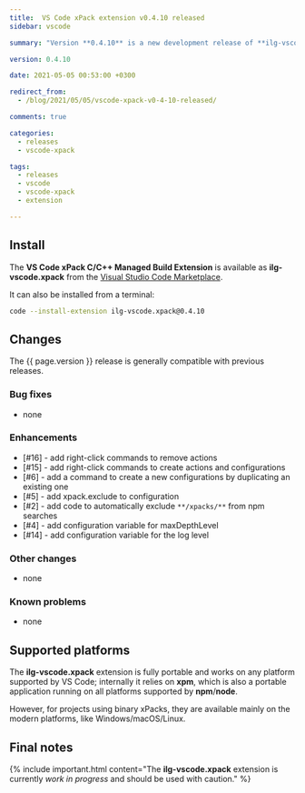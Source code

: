 ```yaml
---
title:  VS Code xPack extension v0.4.10 released
sidebar: vscode

summary: "Version **0.4.10** is a new development release of **ilg-vscode.xpack**; it adds several enhancements."

version: 0.4.10

date: 2021-05-05 00:53:00 +0300

redirect_from:
  - /blog/2021/05/05/vscode-xpack-v0-4-10-released/

comments: true

categories:
  - releases
  - vscode-xpack

tags:
  - releases
  - vscode
  - vscode-xpack
  - extension

---
```


## Install

The **VS Code xPack C/C++ Managed Build Extension** is
available as **ilg-vscode.xpack** from the
[Visual Studio Code Marketplace](https://marketplace.visualstudio.com/items?itemName=ilg-vscode.xpack).

It can also be installed from a terminal:

```sh
code --install-extension ilg-vscode.xpack@0.4.10
```

## Changes

The {{ page.version }} release
is generally compatible with previous releases.

### Bug fixes

- none

### Enhancements

- [#16] - add right-click commands to remove actions
- [#15] - add right-click commands to create actions and configurations
- [#6] - add a command to create a new configurations by duplicating an
  existing one
- [#5] - add xpack.exclude to configuration
- [#2] - add code to automatically exclude `**/xpacks/**` from npm searches
- [#4] - add configuration variable for maxDepthLevel
- [#14] - add configuration variable for the log level

### Other changes

- none

### Known problems

- none

## Supported platforms

The **ilg-vscode.xpack** extension is fully portable and works on any
platform supported by VS Code; internally it relies on **xpm**, which
is also a portable application running on all platforms supported
by **npm**/**node**.

However, for projects using binary xPacks, they are available mainly
on the modern platforms, like Windows/macOS/Linux.

## Final notes

{% include important.html content="The **ilg-vscode.xpack** extension
is currently _work in progress_ and should be used with caution." %}
